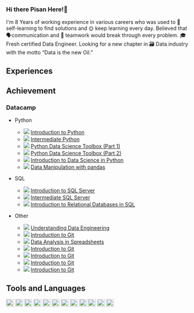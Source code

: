 ### Hi there Pisan Here!👋

I'm 8 Years of working experience in various careers who was used to 📖 self-learning to find solutions and 🌞 keep learning every day. Believed that 🗣communication and 💼 teamwork would break through every problem. 🎓 Fresh certified Data Engineer. Looking for a new chapter in 🗃 Data industry with the motto “Data is the  new Oil.”

## Experiences

## Achievement
### Datacamp
- Python
  - <img src="https://img.shields.io/badge/4%20Hrs-complete-brightgreen?style=flat-square" /> <a href=https://www.datacamp.com/statement-of-accomplishment/course/3e0bde79ed3733b18ff53fbfe140ec5c3ebf5728 > Introduction to Python </a>
  - <img src="https://img.shields.io/badge/4%20Hrs-complete-brightgreen?style=flat-square" /> <a href=https://www.datacamp.com/statement-of-accomplishment/course/45b9bb83c87d0052a4d1e7b12a4ab4649c2177c0 > Intermediate Python </a>
  - <img src="https://img.shields.io/badge/3%20Hrs-complete-brightgreen?style=flat-square" /> <a href=https://www.datacamp.com/statement-of-accomplishment/course/608e58c28a67c7d5364a3b4e6d52cbb301e4c4cf > Python Data Science Toolbox (Part 1) </a>
  - <img src="https://img.shields.io/badge/4%20Hrs-complete-brightgreen?style=flat-square" /> <a href=https://www.datacamp.com/statement-of-accomplishment/course/8b8acd91b7944b560443cc57a3efaed514a754f8 > Python Data Science Toolbox (Part 2) </a>  
  - <img src="https://img.shields.io/badge/4%20Hrs-complete-brightgreen?style=flat-square" /> <a href=https://www.datacamp.com/statement-of-accomplishment/course/6a632f7f4547d4812ed0bb0627144d4918f84b69 > Introduction to Data Science in Python </a>  
  - <img src="https://img.shields.io/badge/4%20Hrs-complete-brightgreen?style=flat-square" /> <a href=https://www.datacamp.com/statement-of-accomplishment/course/a983671943446b5d87ebcf191a96c1d300954538 > Data Manipulation with pandas </a>  
- SQL
  - <img src="https://img.shields.io/badge/4%20Hrs-complete-brightgreen?style=flat-square" /> <a href=https://www.datacamp.com/statement-of-accomplishment/course/fd6672d5ec18303815be0a21673223837e31cabf > Introduction to SQL Server </a>  
  - <img src="https://img.shields.io/badge/4%20Hrs-complete-brightgreen?style=flat-square" /> <a href=https://www.datacamp.com/statement-of-accomplishment/course/2f34c3eb49aa50f1800e78701807140515293618 > Intermediate SQL Server </a>  
  - <img src="https://img.shields.io/badge/4%20Hrs-complete-brightgreen?style=flat-square" /> <a href=https://www.datacamp.com/statement-of-accomplishment/course/bc1a533f0476ed0b1599569107453e235773eda2 > Introduction to Relational Databases in SQL </a>  

- Other
  - <img src="https://img.shields.io/badge/2%20Hrs-complete-brightgreen?style=flat-square" /> <a href=https://www.datacamp.com/statement-of-accomplishment/course/a9009604ffa9b98785acca225e38535300cac400 > Understanding Data Engineering </a>  
  - <img src="https://img.shields.io/badge/2%20Hrs-complete-brightgreen?style=flat-square" /> <a href=https://www.datacamp.com/statement-of-accomplishment/course/c993190fe1404c79ac04d46ffc4bedbc47dc01cb > Introduction to Git </a> 
  - <img src="https://img.shields.io/badge/2%20Hrs-complete-brightgreen?style=flat-square" /> <a href=https://www.datacamp.com/statement-of-accomplishment/course/d464964a90763efe916eb11a394e0e62036cc4ad > Data Analysis in Spreadsheets </a> 
  - <img src="https://img.shields.io/badge/2%20Hrs-complete-brightgreen?style=flat-square" /> <a href=https://www.datacamp.com/statement-of-accomplishment/course/c993190fe1404c79ac04d46ffc4bedbc47dc01cb > Introduction to Git </a> 
  - <img src="https://img.shields.io/badge/2%20Hrs-complete-brightgreen?style=flat-square" /> <a href=https://www.datacamp.com/statement-of-accomplishment/course/c993190fe1404c79ac04d46ffc4bedbc47dc01cb > Introduction to Git </a> 
  - <img src="https://img.shields.io/badge/2%20Hrs-complete-brightgreen?style=flat-square" /> <a href=https://www.datacamp.com/statement-of-accomplishment/course/c993190fe1404c79ac04d46ffc4bedbc47dc01cb > Introduction to Git </a> 
  - <img src="https://img.shields.io/badge/2%20Hrs-complete-brightgreen?style=flat-square" /> <a href=https://www.datacamp.com/statement-of-accomplishment/course/c993190fe1404c79ac04d46ffc4bedbc47dc01cb > Introduction to Git </a> 















## Tools and Languages
<a href="https://php.net/" title="PHP"><img src="https://github.com/get-icon/geticon/raw/master/icons/php.svg" alt="PHP" width="21px" height="21px"></a>
<a href="https://www.python.org/" title="Python"><img src="https://github.com/get-icon/geticon/raw/master/icons/python.svg" alt="Python" width="21px" height="21px"></a>
<a href="https://www.djangoproject.com/" title="Django"><img src="https://github.com/get-icon/geticon/raw/master/icons/django.svg" alt="Django" width="21px" height="21px"></a>
<a href="https://pandas.pydata.org/" title="pandas"><img src="https://github.com/get-icon/geticon/raw/master/icons/pandas-icon.svg" alt="pandas" width="21px" height="21px"></a>
<a href="https://numpy.org/" title="NumPy"><img src="https://github.com/get-icon/geticon/raw/master/icons/numpy-icon.svg" alt="NumPy" width="21px" height="21px"></a>
<a href="https://dev.mysql.com/" title="MySQL"><img src="https://github.com/get-icon/geticon/raw/master/icons/mysql.svg" alt="MySQL" width="21px" height="21px"></a>
<a href="https://git-scm.com/" title="Git"><img src="https://github.com/get-icon/geticon/raw/master/icons/git-icon.svg" alt="Git" width="21px" height="21px"></a>
<a href="https://code.visualstudio.com/" title="Visual Studio Code"><img src="https://github.com/get-icon/geticon/raw/master/icons/visual-studio-code.svg" alt="Visual Studio Code" width="21px" height="21px"></a>
<a href="https://wordpress.org/" title="WordPress"><img src="https://github.com/get-icon/geticon/raw/master/icons/wordpress-icon.svg" alt="WordPress" width="21px" height="21px"></a>
<a href="https://www.apache.org/" title="Apache"><img src="https://github.com/get-icon/geticon/raw/master/icons/apache.svg" alt="Apache" width="21px" height="21px"></a>
<a href="https://www.cloudflare.com/" title="Cloudflare"><img src="https://github.com/get-icon/geticon/raw/master/icons/cloudflare.svg" alt="Cloudflare" width="21px" height="21px"></a>
<a href="https://www.adobe.com/products/photoshop.html" title="Adobe Photoshop"><img src="https://github.com/get-icon/geticon/raw/master/icons/adobe-photoshop.svg" alt="Adobe Photoshop" width="21px" height="21px"></a>


<!--
- 🔭 I’m currently working on ...
- 🌱 I’m currently learning ...
- 👯 I’m looking to collaborate on ...
- 🤔 I’m looking for help with ...
- 💬 Ask me about ...
- 📫 How to reach me: ...
- 😄 Pronouns: ...
- ⚡ Fun fact: ...
-->
